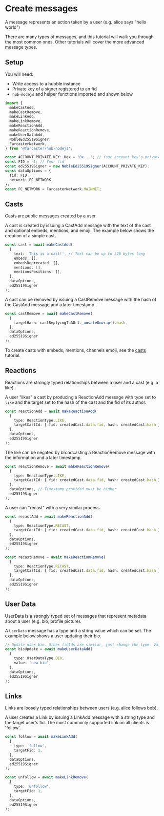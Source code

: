 # Create messages

A message represents an action taken by a user (e.g. alice says "hello world")

There are many types of messages, and this tutorial will walk you through the most common ones. Other tutorials will cover the more advanced message types.

## Setup

You will need:

- Write access to a hubble instance
- Private key of a signer registered to an fid
- `hub-nodejs` and helper functions imported and shown below

```ts
import {
  makeCastAdd,
  makeCastRemove,
  makeLinkAdd,
  makeLinkRemove,
  makeReactionAdd,
  makeReactionRemove,
  makeUserDataAdd,
  NobleEd25519Signer,
  FarcasterNetwork,
} from '@farcaster/hub-nodejs';

const ACCOUNT_PRIVATE_KEY: Hex = '0x...'; // Your account key's private key
const FID = -1; // Your fid
const ed25519Signer = new NobleEd25519Signer(ACCOUNT_PRIVATE_KEY);
const dataOptions = {
  fid: FID,
  network: FC_NETWORK,
};
const FC_NETWORK = FarcasterNetwork.MAINNET;
```

## Casts

Casts are public messages created by a user.

A cast is created by issuing a CastAdd message with the text of the cast and optional embeds, mentions, and emoji. The example below shows the creation of a simple cast.

```typescript
const cast = await makeCastAdd(
  {
    text: 'This is a cast!', // Text can be up to 320 bytes long
    embeds: [],
    embedsDeprecated: [],
    mentions: [],
    mentionsPositions: [],
  },
  dataOptions,
  ed25519Signer
);
```

A cast can be removed by issuing a CastRemove message with the hash of the CastAdd message and a later timestamp.

```typescript
const castRemove = await makeCastRemove(
  {
    targetHash: castReplyingToAUrl._unsafeUnwrap().hash,
  },
  dataOptions,
  ed25519Signer
);
```

To create casts with embeds, mentions, channels emoji, see the [casts](../writing/casts.md) tutorial.

## Reactions

Reactions are strongly typed relationships between a user and a cast (e.g. a like).

A user "likes" a cast by producing a ReactionAdd message with type set to `like` and the target set to the hash of the cast and the fid of its author.

```typescript
const reactionAdd = await makeReactionAdd(
  {
    type: ReactionType.LIKE,
    targetCastId: { fid: createdCast.data.fid, hash: createdCast.hash },
  },
  dataOptions,
  ed25519Signer
);
```

The like can be negated by broadcasting a ReactionRemove message with the information and a later timestamp.

```typescript
const reactionRemove = await makeReactionRemove(
  {
    type: ReactionType.LIKE,
    targetCastId: { fid: createdCast.data.fid, hash: createdCast.hash },
  },
  dataOptions, // Timestamp provided must be higher
  ed25519Signer
);
```

A user can "recast" with a very similar process.

```typescript
const recastAdd = await makeReactionAdd(
  {
    type: ReactionType.RECAST,
    targetCastId: { fid: createdCast.data.fid, hash: createdCast.hash },
  },
  dataOptions,
  ed25519Signer
);

const recastRemove = await makeReactionRemove(
  {
    type: ReactionType.RECAST,
    targetCastId: { fid: createdCast.data.fid, hash: createdCast.hash },
  },
  dataOptions,
  ed25519Signer
);
```

## User Data

UserData is a strongly typed set of messages that represent metadata about a user (e.g. bio, profile picture).

A `UserData` message has a type and a string value which can be set. The example below shows a user updating their bio.

```typescript
// Update user bio. Other fields are similar, just change the type. Value is always a string.
const bioUpdate = await makeUserDataAdd(
  {
    type: UserDataType.BIO,
    value: 'new bio',
  },
  dataOptions,
  ed25519Signer
);
```

## Links

Links are loosely typed relationships between users (e.g. alice follows bob).

A user creates a Link by issuing a LinkAdd message with a string type and the target user's fid. The most commonly supported link on all clients is 'follow'.

```typescript
const follow = await makeLinkAdd(
  {
    type: 'follow',
    targetFid: 1,
  },
  dataOptions,
  ed25519Signer
);

const unfollow = await makeLinkRemove(
  {
    type: 'unfollow',
    targetFid: 1,
  },
  dataOptions,
  ed25519Signer
);
```
